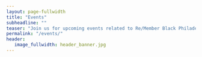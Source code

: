 ```yaml
---
layout: page-fullwidth
title: "Events"
subheadline: ""
teaser: "Join us for upcoming events related to Re/Member Black Philadelphia"
permalink: "/events/"
header:
   image_fullwidth: header_banner.jpg
---
```

